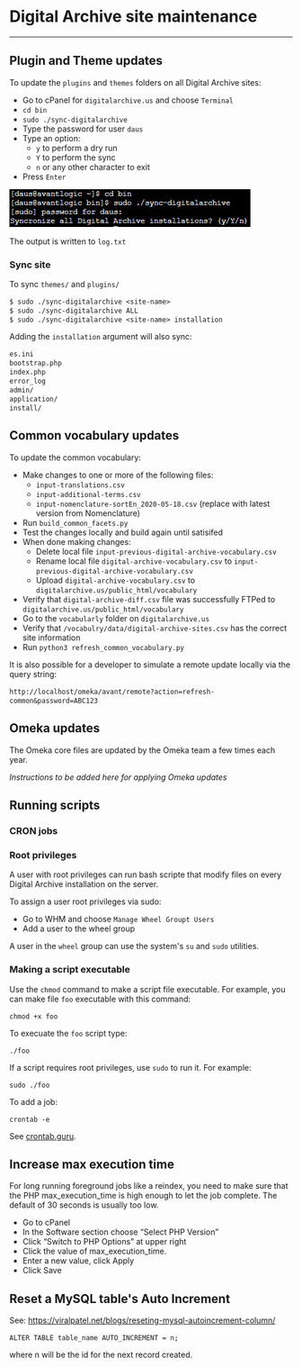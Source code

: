 # Digital Archive site maintenance

---

## Plugin and Theme updates

To update the `plugins` and `themes` folders on all Digital Archive sites:

-   Go to cPanel for `digitalarchive.us` and choose `Terminal`
-   `cd bin`
-   `sudo ./sync-digitalarchive`
-   Type the password for user `daus`
-   Type an option:
    -   `y` to perform a dry run
    -   `Y` to perform the sync
    -   `n` or any other character to exit
-   Press `Enter`

![run sync-digitalarchive](site-maintenance-1.jpg)

The output is written to `log.txt`

### Sync site

To sync `themes/` and `plugins/`

```
$ sudo ./sync-digitalarchive <site-name> 
$ sudo ./sync-digitalarchive ALL 
$ sudo ./sync-digitalarchive <site-name> installation
```

Adding the `installation` argument will also sync:
```
es.ini
bootstrap.php
index.php
error_log
admin/
application/
install/
```

## Common vocabulary updates

To update the common vocabulary:

-   Make changes to one or more of the following files:
    -   `input-translations.csv`
    -   `input-additional-terms.csv`
    -   `input-nomenclature-sortEn_2020-05-18.csv` (replace with latest version from Nomenclature)
-   Run `build_common_facets.py`
-   Test the changes locally and build again until satisifed
-   When done making changes:
    -   Delete local file `input-previous-digital-archive-vocabulary.csv`
    -   Rename local file  `digital-archive-vocabulary.csv` to `input-previous-digital-archive-vocabulary.csv`
    -   Upload `digital-archive-vocabulary.csv` to `digitalarchive.us/public_html/vocabulary`
-   Verify that `digital-archive-diff.csv` file was successfully FTPed to `digitalarchive.us/public_html/vocabulary`
-   Go to the `vocabularly` folder on `digitalarchive.us`
-   Verify that `/vocabulry/data/digital-archive-sites.csv` has the correct site information
-   Run `python3 refresh_common_vocabulary.py`

It is also possible for a developer to simulate a remote update locally via the query string:

``` text
http://localhost/omeka/avant/remote?action=refresh-common&password=ABC123
```

## Omeka updates

The Omeka core files are updated by the Omeka team a few times each year.

*Instructions to be added here for applying Omeka updates*

## Running scripts

### CRON jobs

### Root privileges
A user with root privileges can run bash scripte that modify files on every Digital Archive installation on the server.

To assign a user root privileges via sudo:
-   Go to WHM and choose `Manage Wheel Groupt Users`
-   Add a user to the wheel group

A user in the `wheel` group can use the system's `su` and `sudo` utilities.

### Making a script executable
Use the `chmod` command to make a script file executable. For example, you can make file `foo` executable with this command:

```
chmod +x foo
```

To execuate the `foo` script type:

```
./foo
```

If a script requires root privileges, use `sudo` to run it. For example:

```
sudo ./foo
```

To add a job:
```
crontab -e
```

See [crontab.guru](https://crontab.guru/).

## Increase max execution time

For long running foreground jobs like a reindex, you need to make sure that the PHP max_execution_time
is high enough to let the job complete. The default of 30 seconds is usually too low.

-   Go to cPanel
-   In the Software section choose “Select PHP Version”
-   Click “Switch to PHP Options” at upper right
-   Click the value of  max_execution_time.
-   Enter a new value, click Apply
-   Click Save

## Reset a MySQL table's Auto Increment

See: <https://viralpatel.net/blogs/reseting-mysql-autoincrement-column/>

    ALTER TABLE table_name AUTO_INCREMENT = n;

where n will be the id for the next record created.
